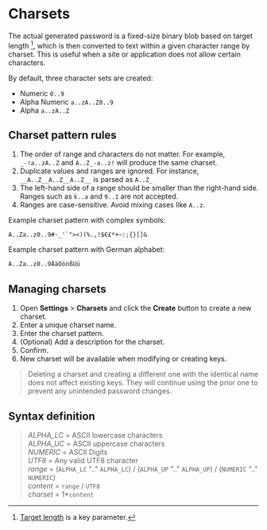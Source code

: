 # Charsets

The actual generated password is a fixed-size binary blob based on target length [^charset], which is then converted to
text within a given character range by charset. This is useful when a site or application does not allow certain
characters.

By default, three character sets are created:

- Numeric `0..9`
- Alpha Numeric `a..zA..Z0..9`
- Alpha `a..zA..Z`

## Charset pattern rules

1. The order of range and characters do not matter. For example, `_-!a..zA..Z` and `A..Z_-a..z!` will produce the
   same charset.
2. Duplicate values and ranges are ignored. For instance, `__A..Z__A..Z__A..Z__` is parsed as `A..Z_`
3. The left-hand side of a range should be smaller than the right-hand side. Ranges such as `k..a` and `9..1` are not
   accepted.
4. Ranges are case-sensitive. Avoid mixing cases like `A..z`.

Example charset pattern with complex symbols:

```
A..Za..z0..9#-_'`"><)(%.,!$€£*+~:;{}[]&
```

Example charset pattern with German alphabet:

```
A..Za..z0..9ÄäÖöẞßÜü
```

## Managing charsets

1. Open **Settings** > **Charsets** and click the **Create** button to create a new charset.
2. Enter a unique charset name.
3. Enter the charset pattern.
4. (Optional) Add a description for the charset.
5. Confirm.
6. New charset will be available when modifying or creating keys.

<div class="warning">

> Deleting a charset and creating a different one with the identical name does not affect existing keys. They will
> continue using the prior one to prevent any unintended password changes.

</div>

## Syntax definition

> *ALPHA_LC* = ASCII lowercase characters\
> *ALPHA_UC* = ASCII uppercase characters\
> *NUMERIC* = ASCII Digits\
> *UTF8* = Any valid UTF8 character\
> *range* = (`ALPHA_LC` ".." `ALPHA_LC`) / (`ALPHA_UP` ".." `ALPHA_UP`) / (`NUMERIC` ".." `NUMERIC`)\
> *content* = `range` / `UTF8`\
> *charset* = 1*`content`


[^charset]: [Target length](./key_parameters.md#target-length) is a key parameter.